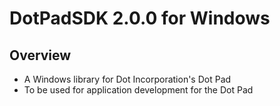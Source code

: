 # DotPadSDK 2.0.0 for Windows

## Overview
* A Windows library for Dot Incorporation's Dot Pad
* To be used for application development for the Dot Pad
